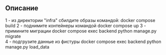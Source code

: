 ## Описание
1 - из директории "infra" сбилдите образы командой: docker compose build
2 - поднимите контейнеры командой docker compose up
3 - примините миграции docker compose exec backend python manage.py migrate  
4 - подгрузите данные из фистуры docker compose exec backend python manage.py load_data  
